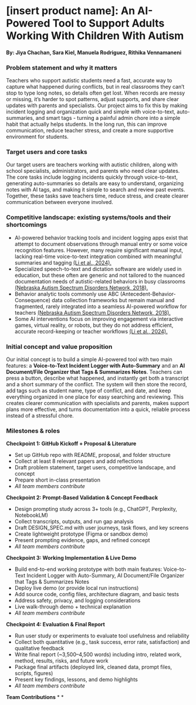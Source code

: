 # [insert product name]: An AI-Powered Tool to Support Adults Working With Children With Autism
#### By: Jiya Chachan, Sara Kiel, Manuela Rodriguez, Rithika Vennamaneni

### Problem statement and why it matters
Teachers who support autistic students need a fast, accurate way to capture what happened during conflicts, but in real classrooms they can’t stop to type long notes, so details often get lost. When records are messy or missing, it’s harder to spot patterns, adjust supports, and share clear updates with parents and specialists. Our project aims to fix this by making incident logging and organization quick and simple with voice-to-text, auto-summaries, and smart tags - turning a painful admin chore into a simple habit that actually helps students. In the long run, this can improve communication, reduce teacher stress, and create a more supportive environment for students.

### Target users and core tasks
Our target users are teachers working with autistic children, along with school specialists, administrators, and parents who need clear updates. <br> 
The core tasks include logging incidents quickly through voice-to-text, generating auto-summaries so details are easy to understand, organizing notes with AI tags, and making it simple to search and review past events. Together, these tasks save teachers time, reduce stress, and create clearer communication between everyone involved.

### Competitive landscape: existing systems/tools and their shortcomings
- AI-powered behavior tracking tools and incident logging apps exist that attempt to document observations through manual entry or some voice recognition features. However, many require significant manual input, lacking real-time voice-to-text integration combined with meaningful summaries and tagging [(Li et al., 2024).](https://www-tandfonline-com.proxy2.library.illinois.edu/doi/full/10.1080/1034912X.2013.846470)
- Specialized speech-to-text and dictation software are widely used in education, but these often are generic and not tailored to the nuanced documentation needs of autistic-related behaviors in busy classrooms [(Nebraska Autism Spectrum Disorders Network, 2018).](https://asdnetwork.unl.edu/virtual-strategies/abc-data/)
- Behavior analytic tools commonly use ABC (Antecedent-Behavior-Consequence) data collection frameworks but remain manual and fragmented, rarely integrated into a seamless AI-powered workflow for teachers [(Nebraska Autism Spectrum Disorders Network, 2018).](https://asdnetwork.unl.edu/virtual-strategies/abc-data/)
- Some AI interventions focus on improving engagement via interactive games, virtual reality, or robots, but they do not address efficient, accurate record-keeping or teacher workflows [(Li et al., 2024).](https://www-tandfonline-com.proxy2.library.illinois.edu/doi/full/10.1080/1034912X.2013.846470)

### Initial concept and value proposition
Our initial concept is to build a simple AI-powered tool with two main features: a **Voice-to-Text Incident Logger with Auto-Summary** and an **AI Document/File Organizer that Tags & Summarizes Notes**. Teachers can press a button, describe what happened, and instantly get both a transcript and a short summary of the conflict. The system will then store the record, add tags such as student name, type of conflict, and date, and keep everything organized in one place for easy searching and reviewing. This creates clearer communication with specialists and parents, makes support plans more effective, and turns documentation into a quick, reliable process instead of a stressful chore.

### Milestones & roles

**Checkpoint 1: GitHub Kickoff + Proposal & Literature**

* Set up GitHub repo with README, proposal, and folder structure
* Collect at least 8 relevant papers and add reflections
* Draft problem statement, target users, competitive landscape, and concept
* Prepare short in-class presentation
* *All team members contribute*

**Checkpoint 2: Prompt-Based Validation & Concept Feedback**

* Design prompting study across 3+ tools (e.g., ChatGPT, Perplexity, NotebookLM)
* Collect transcripts, outputs, and run gap analysis
* Draft DESIGN\_SPEC.md with user journeys, task flows, and key screens
* Create lightweight prototype (Figma or sandbox demo)
* Present prompting evidence, gaps, and refined concept
* *All team members contribute*

**Checkpoint 3: Working Implementation & Live Demo**

* Build end-to-end working prototype with both main features: Voice-to-Text Incident Logger with Auto-Summary, AI Document/File Organizer that Tags & Summarizes Notes
* Deploy live demo (or provide local run instructions)
* Add source code, config files, architecture diagram, and basic tests
* Address safety, privacy, and logging considerations
* Live walk-through demo + technical explanation
* *All team members contribute*

**Checkpoint 4: Evaluation & Final Report**

* Run user study or experiments to evaluate tool usefulness and reliability
* Collect both quantitative (e.g., task success, error rate, satisfaction) and qualitative feedback
* Write final report (\~3,500–4,500 words) including intro, related work, method, results, risks, and future work
* Package final artifacts (deployed link, cleaned data, prompt files, scripts, figures)
* Present key findings, lessons, and demo highlights
* *All team members contribute*

**Team Contributions**
* 
* 
